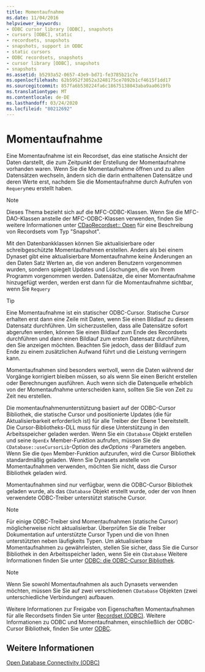 ```yaml
---
title: Momentaufnahme
ms.date: 11/04/2016
helpviewer_keywords:
- ODBC cursor library [ODBC], snapshots
- cursors [ODBC], static
- recordsets, snapshots
- snapshots, support in ODBC
- static cursors
- ODBC recordsets, snapshots
- cursor library [ODBC], snapshots
- snapshots
ms.assetid: b5293a52-0657-43e9-bd71-fe3785b21c7e
ms.openlocfilehash: 62b5952f3052a3248175ce7892b1cf4615f1dd17
ms.sourcegitcommit: 857fa6b530224fa6c18675138043aba9aa0619fb
ms.translationtype: MT
ms.contentlocale: de-DE
ms.lasthandoff: 03/24/2020
ms.locfileid: "80212692"
---
```

# <a name="snapshot"></a>Momentaufnahme

Eine Momentaufnahme ist ein Recordset, das eine statische Ansicht der Daten darstellt, die zum Zeitpunkt der Erstellung der Momentaufnahme vorhanden waren. Wenn Sie die Momentaufnahme öffnen und zu allen Datensätzen wechseln, ändern sich die darin enthaltenen Datensätze und deren Werte erst, nachdem Sie die Momentaufnahme durch Aufrufen von `Requery`neu erstellt haben.

> [!NOTE]
>  Dieses Thema bezieht sich auf die MFC-ODBC-Klassen. Wenn Sie die MFC-DAO-Klassen anstelle der MFC-ODBC-Klassen verwenden, finden Sie weitere Informationen unter [CDaoRecordset:: Open](../../mfc/reference/cdaorecordset-class.md#open) für eine Beschreibung von Recordsets vom Typ "Snapshot".

Mit den Datenbankklassen können Sie aktualisierbare oder schreibgeschützte Momentaufnahmen erstellen. Anders als bei einem Dynaset gibt eine aktualisierbare Momentaufnahme keine Änderungen an den Daten Satz Werten an, die von anderen Benutzern vorgenommen wurden, sondern spiegelt Updates und Löschungen, die von Ihrem Programm vorgenommen werden. Datensätze, die einer Momentaufnahme hinzugefügt werden, werden erst dann für die Momentaufnahme sichtbar, wenn Sie `Requery`

> [!TIP]
>  Eine Momentaufnahme ist ein statischer ODBC-Cursor. Statische Cursor erhalten erst dann eine Zeile mit Daten, wenn Sie einen Bildlauf zu diesem Datensatz durchführen. Um sicherzustellen, dass alle Datensätze sofort abgerufen werden, können Sie einen Bildlauf zum Ende des Recordsets durchführen und dann einen Bildlauf zum ersten Datensatz durchführen, den Sie anzeigen möchten. Beachten Sie jedoch, dass der Bildlauf zum Ende zu einem zusätzlichen Aufwand führt und die Leistung verringern kann.

Momentaufnahmen sind besonders wertvoll, wenn die Daten während der Vorgänge korrigiert bleiben müssen, so als wenn Sie einen Bericht erstellen oder Berechnungen ausführen. Auch wenn sich die Datenquelle erheblich von der Momentaufnahme unterscheiden kann, sollten Sie Sie von Zeit zu Zeit neu erstellen.

Die momentaufnahmenunterstützung basiert auf der ODBC-Cursor Bibliothek, die statische Cursor und positionierte Updates (die für Aktualisierbarkeit erforderlich ist) für alle Treiber der Ebene 1 bereitstellt. Die Cursor-Bibliotheks-DLL muss für diese Unterstützung in den Arbeitsspeicher geladen werden. Wenn Sie ein `CDatabase` Objekt erstellen und seine `OpenEx` Member-Funktion aufrufen, müssen Sie die `CDatabase::useCursorLib`-Option des *dwOptions* -Parameters angeben. Wenn Sie die `Open` Member-Funktion aufzurufen, wird die Cursor Bibliothek standardmäßig geladen. Wenn Sie Dynasets anstelle von Momentaufnahmen verwenden, möchten Sie nicht, dass die Cursor Bibliothek geladen wird.

Momentaufnahmen sind nur verfügbar, wenn die ODBC-Cursor Bibliothek geladen wurde, als das `CDatabase` Objekt erstellt wurde, oder der von Ihnen verwendete ODBC-Treiber unterstützt statische Cursor.

> [!NOTE]
>  Für einige ODBC-Treiber sind Momentaufnahmen (statische Cursor) möglicherweise nicht aktualisierbar. Überprüfen Sie die Treiber Dokumentation auf unterstützte Cursor Typen und die von Ihnen unterstützten neben läufigkeits Typen. Um aktualisierbare Momentaufnahmen zu gewährleisten, stellen Sie sicher, dass Sie die Cursor Bibliothek in den Arbeitsspeicher laden, wenn Sie ein `CDatabase` Weitere Informationen finden Sie unter [ODBC: die ODBC-Cursor Bibliothek](../../data/odbc/odbc-the-odbc-cursor-library.md).

> [!NOTE]
>  Wenn Sie sowohl Momentaufnahmen als auch Dynasets verwenden möchten, müssen Sie Sie auf zwei verschiedenen `CDatabase` Objekten (zwei unterschiedliche Verbindungen) aufbauen.

Weitere Informationen zur Freigabe von Eigenschaften Momentaufnahmen für alle Recordsets finden Sie unter [Recordset (ODBC)](../../data/odbc/recordset-odbc.md). Weitere Informationen zu ODBC und Momentaufnahmen, einschließlich der ODBC-Cursor Bibliothek, finden Sie unter [ODBC](../../data/odbc/odbc-basics.md).

## <a name="see-also"></a>Weitere Informationen

[Open Database Connectivity (ODBC)](../../data/odbc/open-database-connectivity-odbc.md)
